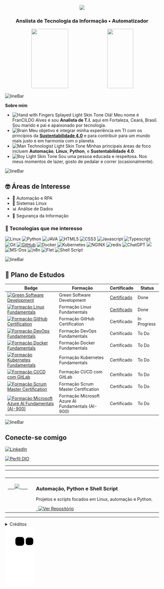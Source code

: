 <div align="center">
  <img height="320em" src="https://mir-s3-cdn-cf.behance.net/project_modules/1400_opt_1/81bb4b165684019.640b6038d133e.gif"/>
  <!-- <<img height="350em" src="./.github/assets/banner.png"/> -->
</div>

<h3 align="center">
  Anslista de Tecnologia da Informação • Automatizador
</h3>


<div align="center">  
  
  <img width="49%" height="195px" src="https://github-readme-stats.vercel.app/api?username=francildoalves&locale=pt-br&show_icons=true&count_private=true&&rank_icon=github&title_color=80F7D4&icon_color=9d00ff&text_color=c9d1d9&bg_color=0d1117&border_color=fff0" /> 
  
  <img width="41%" height="195px" src="https://github-readme-stats.vercel.app/api/top-langs/?username=francildoalves&locale=pt-br&layout=compact&title_color=80F7D4&text_color=fff&bg_color=0d1117&border_color=fff0" />
  
</div>

![lineBar](https://github.com/user-attachments/assets/ca438d51-d25c-4ba0-8222-b243d06c4c81)

<p><strong>Sobre mim</strong></p>

- <img src="https://raw.githubusercontent.com/Tarikul-Islam-Anik/Animated-Fluent-Emojis/master/Emojis/Hand%20gestures/Hand%20with%20Fingers%20Splayed%20Light%20Skin%20Tone.png" alt="Hand with Fingers Splayed Light Skin Tone" width="25" height="25" /> Olá! Meu nome é FranCILDO Alves e sou **Analista de T.I.** aqui em Fortaleza, Ceará, Brasil. Sou marido e pai e apaixonado por tecnologia. <br />
- <img src="https://raw.githubusercontent.com/Tarikul-Islam-Anik/Animated-Fluent-Emojis/master/Emojis/Hand%20gestures/Brain.png" alt="Brain" width="25" height="25" /> Meu objetivo é integrar minha experiência em TI com os princípios da **[Sustentabilidade 4.0](https://www.beeosfera.com.br/sustentabilidade4-0)** e para contribuir para um mundo mais justo e em harmonia com o planeta.<br />
- <img src="https://raw.githubusercontent.com/Tarikul-Islam-Anik/Animated-Fluent-Emojis/master/Emojis/People%20with%20professions/Man%20Technologist%20Light%20Skin%20Tone.png" alt="Man Technologist Light Skin Tone" width="25" height="25" /> Minhas principais áreas de foco incluem **Automação**, **Linux**, **Python**, e **Sustentabilidade 4.0**.<br />
- <img src="https://raw.githubusercontent.com/Tarikul-Islam-Anik/Animated-Fluent-Emojis/master/Emojis/People%20with%20professions/Boy%20Light%20Skin%20Tone.png" alt="Boy Light Skin Tone" width="25" height="25" /> Sou uma pessoa educada e respeitosa. Nos meus momentos de lazer, gosto de pedalar e correr (ocasionalmente).<br />
 <!--  - <img src="https://raw.githubusercontent.com/Tarikul-Islam-Anik/Animated-Fluent-Emojis/master/Emojis/People%20with%20professions/Teacher%20Light%20Skin%20Tone.png" alt="Left Speech Bubble" width="25" height="25" /> Sou instrutor de Linux para crianças. -->

![lineBar](https://github.com/user-attachments/assets/ca438d51-d25c-4ba0-8222-b243d06c4c81)


## 🤓 Áreas de Interesse
- 🤖 Automação e RPA
- 🐧 Sistemas Linux
- 📊 Análise de Dados 
- 🔐 Segurança da Informação

### 🎯 Tecnologias que me interesso
![Linux](https://img.shields.io/badge/Linux-000?style=for-the-badge&logo=linux)
![Python](https://img.shields.io/badge/python-000?style=for-the-badge&logo=python&logoColor=30A3DC)
![JAVA](https://img.shields.io/badge/java-000?style=for-the-badge&logo=openjdk&logoColor=%23ED8B00)
![HTML5](https://img.shields.io/badge/HTML-000?style=for-the-badge&logo=html5&logoColor=30A3DC)
![CSS3](https://img.shields.io/badge/CSS-000?style=for-the-badge&logo=css&logoColor=E94D5F)
![Javascript](https://img.shields.io/badge/JavaScript-000?style=for-the-badge&logo=javascript)
![Typescript](https://img.shields.io/badge/TypeScript-000?style=for-the-badge&logo=typescript)
![Git](https://img.shields.io/badge/GIT-000?style=for-the-badge&logo=git&logoColor=E44C30)
[![GitHub](https://img.shields.io/badge/GitHub-000?style=for-the-badge&logo=github&logoColor=30A3DC)]()
![Docker](https://img.shields.io/badge/Docker-000?style=for-the-badge&logo=docker)
![Kubernetes](https://img.shields.io/badge/kubernetes-000?style=for-the-badge&logo=kubernetes)
![NGINX](https://img.shields.io/badge/nginx-000?style=for-the-badge&logo=nginx)
![redis](https://img.shields.io/badge/redis-000?style=for-the-badge&logo=redis)
![ChatGPT](https://img.shields.io/badge/chatGPT-000?style=for-the-badge&logo=openai)
<img height="15px" src="https://cdn.jsdelivr.net/gh/devicons/devicon@latest/icons/msdos/msdos-original.svg" />
![MS-Dos](https://img.shields.io/badge/msdos-000?style=for-the-badge&logo=ms-dos)
![n8n](https://img.shields.io/badge/n8n-000?style=for-the-badge&logo=b8b)
![Flet](https://img.shields.io/badge/Flet-000?style=for-the-badge&logo=flet)
![Shell Script](https://img.shields.io/badge/ShellScript-000?style=for-the-badge&logo=shell)

![lineBar](https://github.com/user-attachments/assets/ca438d51-d25c-4ba0-8222-b243d06c4c81)

## 📖 Plano de Estudos

| Badge | Formação | Certificado | Status |
|--------|-------|----------|----------|
| <a href="https://www.dio.me/courses/green-software"><img src="https://hermes.dio.me/courses/badge/7c0ee9f1-41d4-4215-8eeb-a651c4d71bf8.png" min-width="40px" max-width="40px" width="40px" align="center" alt="Green Software Development"></a> | Green Software Development | [Certificado](https://www.dio.me/certificate/0XTYG8WF/share) | Done |
| <a href="https://www.dio.me/curso-linux"><img src="https://assets.dio.me/DRa5oaKRL0k78O4qLwoC4TmxmC87iNHzyGteYzdp9HI/f:webp/h:120/q:80/L3RyYWNrcy9kMzNlZTljMy04YTM0LTQ5MTMtOGJmYS1kMjFiZGMyMTA5YjAucG5n" min-width="40px" max-width="40px" width="40px" align="center" alt="Formação Linux Fundamentals"></a> | Formação Linux Fundamentals | [Certificado](https://www.dio.me/certificate/VIZEPQXG/share) | Done |
| <a href="https://www.dio.me/curso-github-certification"><img src="https://hermes.dio.me/tracks/972297dc-4357-4af4-abea-89a38853a949.png" min-width="40px" max-width="40px" width="40px" align="center" alt="Formação GitHub Certification"></a> | Formação GitHub Certification | Certificado | In Progress |
| <a href="https://www.dio.me/curso-devops"><img src="https://hermes.dio.me/tracks/03853221-b441-433e-959b-68cb30c67e88.png" min-width="40px" max-width="40px" width="40px" align="center" alt="Formação DevOps Fundamentals"></a> | Formação DevOps Fundamentals | Certificado | To Do |
| <a href="https://www.dio.me/curso-docker"><img src="https://hermes.dio.me/tracks/48e9f018-f7c9-4f0f-b524-cd9223579626.png" min-width="40px" max-width="40px" width="40px" align="center" alt="Formação Docker Fundamentals"></a> | Formação Docker Fundamentals | Certificado | To Do |
| <a href="https://www.dio.me/curso-kubernetes"><img src="https://hermes.dio.me/tracks/5d7e4196-f5d6-4463-94dc-ac215ff44f61.png" min-width="40px" max-width="40px" width="40px" align="center" alt="Formação Kubernetes Fundamentals"></a> | Formação Kubernetes Fundamentals | Certificado | To Do |
| <a href="https://www.dio.me/curso-git-github-ci-cd"><img src="https://hermes.dio.me/tracks/cfecddb8-889c-403f-8edb-5771b97e982f.png" min-width="40px" max-width="40px" width="40px" align="center" alt="Formação CI/CD com GitLab"></a> | Formação CI/CD com GitLab | Certificado | To Do |
| <a href="https://www.dio.me/curso-certificacao-scrum-master"><img src="https://hermes.dio.me/tracks/ce836317-7430-419d-850e-9d113e607b2e.png" min-width="40px" max-width="40px" width="40px" align="center" alt="Formação Scrum Master Certification"></a> | Formação Scrum Master Certification | Certificado | To Do |
| <a href="https://web.dio.me/track/formacao-microsoft-azure-ai-900-fundamentals"><img src="https://hermes.dio.me/tracks/e04a5216-22d3-467d-baf4-1358820aee9e.png" min-width="40px" max-width="40px" width="40px" align="center" alt="Formação Microsoft Azure AI Fundamentals (AI-900)"> | Formação Microsoft Azure AI Fundamentals (AI-900) | Certificado | To Do |

![lineBar](https://github.com/user-attachments/assets/ca438d51-d25c-4ba0-8222-b243d06c4c81)

## Conecte-se comigo
[![LinkedIn](https://img.shields.io/badge/LinkedIn-0077B5?style=for-the-badge&logo=linkedin&logoColor=white)](www.linkedin.com/in/francildoalves)

[![Perfil DIO](https://img.shields.io/badge/-Meu%20Perfil%20na%20DIO-30A3DC?style=for-the-badge)](https://www.dio.me/users/francildo)

---

<table>
	<thead>
		<tr>
			<th colspan="2" width="2000"> </th>
		</tr>
	</thead>
	<tbody>
		<tr>
			<td align="center" valign="top" width="80"><br />
			<a href="https://github.com/francildoalves/linux-automation-python">
      <img src="https://skillicons.dev/icons?i=linux,python" />
      </a>
      </td>
			<td valign="top">
			<h3>Automação, Python e Shell Script</h3>
			<p>Projetos e scripts focados em Linux, automação e Python.</p>
			<a href="https://github.com/francildoalves/linux-automation-python">
 			 	<img src="https://img.shields.io/badge/Ver%20Reposit%C3%B3rio-E94D5F?style=for-the-badge" alt="Ver Repositório">
			</a>
			</td>
		</tr>
		</tbody>
</table>

---

<details align="left">
  <summary>Créditos</summary> 
  - GitHub Stats by <a href="https://github.com/anuraghazra/github-readme-stats">anuraghazra</a>
  <br>
   - GitHub Streak by <a href="https://github.com/DenverCoder1/github-readme-streak-stats">DenverCoder1</a>
  <br>
  - Developer vector created by <a href="https://www.freepik.com/vectors/developer">storyset - www.freepik.com</a> (edited by author)
  <br>
  - README.md file inspired by <a href="https://github.com/felipeAguiarCode">@felipeAguiarCode</a>
  <br>
  - Icons file by <a href="https://devicon.dev">storyset - https://devicon.dev/</a>	
</details>


<!-- Cobrinha -->
<picture align="center">
  <source media="(prefers-color-scheme: dark)" srcset="https://raw.githubusercontent.com/francildoalves/francildoalves/output/github-contribution-grid-snake-dark.svg">
  <source media="(prefers-color-scheme: light)" srcset="https://raw.githubusercontent.com/francildoalves/francildoalves/output/github-contribution-grid-snake-dark.svg">
  <img align="center" alt="github contribution grid snake animation" src="https://raw.githubusercontent.com/francildoalves/francildoalves/output/github-contribution-grid-snake.svg">
</picture>

<!-- ![Snake animation](https://github.com/francildoalves/francildoalves/blob/output/github-contribution-grid-snake.svg) -->
<!-- ![snake gif](https://github.com/francildoalves/francildoalves/blob/output/github-contribution-grid-snake.svg) -->

